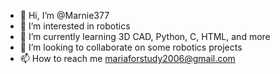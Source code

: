 - 👋 Hi, I’m @Marnie377
- 👀 I’m interested in robotics
- 🌱 I’m currently learning 3D CAD, Python, C, HTML, and more
- 💞️ I’m looking to collaborate on some robotics projects
- 📫 How to reach me mariaforstudy2006@gmail.com

<!---
Marnie377/Marnie377 is a ✨ special ✨ repository because its `README.md` (this file) appears on your GitHub profile.
You can click the Preview link to take a look at your changes.
--->
